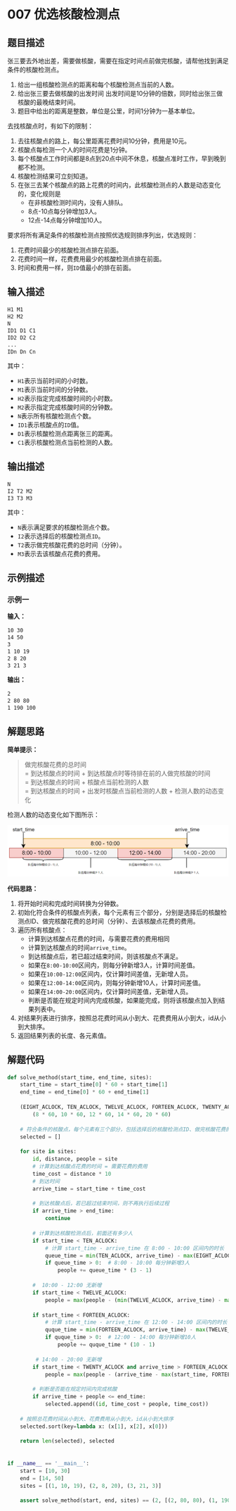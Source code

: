 # 007 优选核酸检测点

## 题目描述

张三要去外地出差，需要做核酸，需要在指定时间点前做完核酸，请帮他找到满足条件的核酸检测点。

1. 给出一组核酸检测点的距离和每个核酸检测点当前的人数。
2. 给出张三要去做核酸的出发时间 出发时间是10分钟的倍数，同时给出张三做核酸的最晚结束时间。
3. 题目中给出的距离是整数，单位是公里，时间1分钟为一基本单位。

去找核酸点时，有如下的限制：

1. 去往核酸点的路上，每公里距离花费时间10分钟，费用是10元。
2. 核酸点每检测一个人的时间花费是1分钟。
3. 每个核酸点工作时间都是8点到20点中间不休息，核酸点准时工作，早到晚到都不检测。
4. 核酸检测结果可立刻知道。
5. 在张三去某个核酸点的路上花费的时间内，此核酸检测点的人数是动态变化的，变化规则是
    - 在非核酸检测时间内，没有人排队。
    - 8点-10点每分钟增加3人。
    - 12点-14点每分钟增加10人。

要求将所有满足条件的核酸检测点按照优选规则排序列出，优选规则：

1. 花费时间最少的核酸检测点排在前面。
2. 花费时间一样，花费费用最少的核酸检测点排在前面。
3. 时间和费用一样，则`ID`值最小的排在前面。

## 输入描述
```text
H1 M1
H2 M2
N
ID1 D1 C1
ID2 D2 C2
...
IDn Dn Cn
```

其中：
- `H1`表示当前时间的小时数。
- `M1`表示当前时间的分钟数。
- `H2`表示指定完成核酸时间的小时数。
- `M2`表示指定完成核酸时间的分钟数。
- `N`表示所有核酸检测点个数。
- `ID1`表示核酸点的`ID`值。
- `D1`表示核酸检测点距离张三的距离。
- `C1`表示核酸检测点当前检测的人数。

## 输出描述
```text
N
I2 T2 M2
I3 T3 M3
```
其中：
- `N`表示满足要求的核酸检测点个数。
- `I2`表示选择后的核酸检测点`ID`。
- `T2`表示做完核酸花费的总时间（分钟）。
- `M3`表示去该核酸点花费的费用。
  
## 示例描述

### 示例一

**输入：**
```text
10 30
14 50
3
1 10 19
2 8 20
3 21 3
```

**输出：**
```text
2
2 80 80
1 190 100
```

## 解题思路

**简单提示：**

> 做完核酸花费的总时间   
= 到达核酸点的时间 + 到达核酸点时等待排在前的人做完核酸的时间  
= 到达核酸点的时间 + 核酸点当前检测的人数  
= 到达核酸点的时间 + 出发时核酸点当前检测的人数 + 检测人数的动态变化  

检测人数的动态变化如下图所示：

![image](images/007-001-sample-analysis.png)

**代码思路：**
1. 将开始时间和完成时间转换为分钟数。
2. 初始化符合条件的核酸点列表，每个元素有三个部分，分别是选择后的核酸检测点ID、做完核酸花费的总时间（分钟）、去该核酸点花费的费用。
3. 遍历所有核酸点：
   - 计算到达核酸点花费的时间，与需要花费的费用相同
   - 计算到达核酸点的时间`arrive_time`。
   - 到达核酸点后，若已超过结束时间，则该核酸点不满足。
   - 如果在`8:00-10:00`区间内，则每分钟新增3人，计算时间差值。
   - 如果在`10:00-12:00`区间内，仅计算时间差值，无新增人员。
   - 如果在`12:00-14:00`区间内，则每分钟新增10人，计算时间差值。
   - 如果在`14:00-20:00`区间内，仅计算时间差值，无新增人员。
   - 判断是否能在规定时间内完成核酸，如果能完成，则将该核酸点加入到结果列表中。
4. 对结果列表进行排序，按照总花费时间从小到大、花费费用从小到大，id从小到大排序。
5. 返回结果列表的长度、各元素值。

## 解题代码
```python
def solve_method(start_time, end_time, sites):
    start_time = start_time[0] * 60 + start_time[1]
    end_time = end_time[0] * 60 + end_time[1]

    (EIGHT_ACLOCK, TEN_ACLOCK, TWELVE_ACLOCK, FORTEEN_ACLOCK, TWENTY_ACLOCK) = \
        (8 * 60, 10 * 60, 12 * 60, 14 * 60, 20 * 60)

    # 符合条件的核酸点，每个元素有三个部分，包括选择后的核酸检测点ID、做完核酸花费的总时间（分钟）、去该核酸点花费的费用
    selected = []

    for site in sites:
        id, distance, people = site
        # 计算到达核酸点花费的时间 = 需要花费的费用
        time_cost = distance * 10
        # 到达时间
        arrive_time = start_time + time_cost

        # 到达核酸点后，若已超过结束时间，则不再执行后续过程
        if arrive_time > end_time:
            continue

        # 计算到达核酸检测点后，前面还有多少人
        if start_time < TEN_ACLOCK:
            # 计算 start_time - arrive_time 在 8:00 - 10:00 区间内的时长
            queue_time = min(TEN_ACLOCK, arrive_time) - max(EIGHT_ACLOCK, start_time)
            if queue_time > 0:  # 8:00 - 10:00 每分钟新增3人
                people += queue_time * (3 - 1)

        #  10:00 - 12:00 无新增
        if start_time < TWELVE_ACLOCK:
            people = max(people - (min(TWELVE_ACLOCK, arrive_time) - max(start_time, TEN_ACLOCK)), 0)

        if start_time < FORTEEN_ACLOCK:
            # 计算 start_time - arrive_time 在 12:00 - 14:00 区间内的时长
            quque_time = min(FORTEEN_ACLOCK, arrive_time) - max(TWELVE_ACLOCK, start_time)
            if quque_time > 0:  # 12:00 - 14:00 每分钟新增10人
                people += quque_time * (10 - 1)

         # 14:00 - 20:00 无新增        
        if start_time < TWENTY_ACLOCK and arrive_time > FORTEEN_ACLOCK: 
            people = max(people - (arrive_time - max(start_time, FORTEEN_ACLOCK)), 0)

        # 判断是否能在规定时间内完成核酸    
        if arrive_time + people <= end_time:
            selected.append((id, time_cost + people, time_cost))

    # 按照总花费时间从小到大、花费费用从小到大，id从小到大排序
    selected.sort(key=lambda x: (x[1], x[2], x[0]))

    return len(selected), selected


if __name__ == '__main__':
    start = [10, 30]
    end = [14, 50]
    sites = [(1, 10, 19), (2, 8, 20), (3, 21, 3)]

    assert solve_method(start, end, sites) == (2, [(2, 80, 80), (1, 190, 100)])
```
